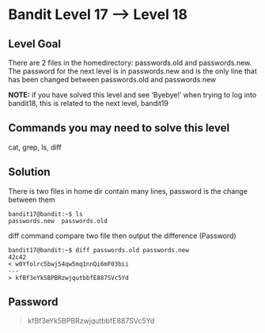 # Bandit Level 17 --> Level 18
## Level Goal
There are 2 files in the homedirectory: passwords.old and passwords.new. The password for the next level is in passwords.new and is the only line that has been changed between passwords.old and passwords.new

**NOTE:** if you have solved this level and see ‘Byebye!’ when trying to log into bandit18, this is related to the next level, bandit19

## Commands you may need to solve this level
cat, grep, ls, diff

## Solution

There is two files in home dir contain many lines, password is the change between them
```console
bandit17@bandit:~$ ls
passwords.new  passwords.old
```

diff command compare two file then output the difference (Password)
```console
bandit17@bandit:~$ diff passwords.old passwords.new
42c42
< w0Yfolrc5bwjS4qw5mq1nnQi6mF03bii
---
> kfBf3eYk5BPBRzwjqutbbfE887SVc5Yd
```

## Password
> kfBf3eYk5BPBRzwjqutbbfE887SVc5Yd

  
